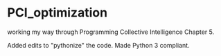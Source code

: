 # PCI_optimization
working my way through Programming Collective Intelligence Chapter 5. 

Added edits to "pythonize" the code.  Made Python 3 compliant.
